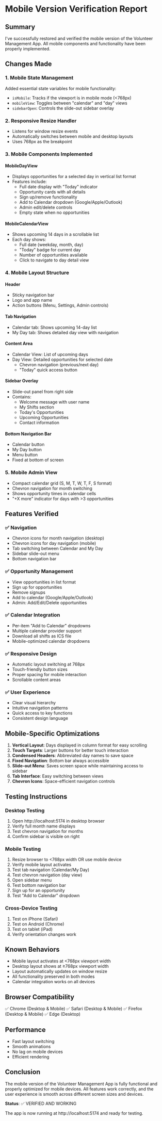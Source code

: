 # Mobile Version Verification Report

## Summary
I've successfully restored and verified the mobile version of the Volunteer Management App. All mobile components and functionality have been properly implemented.

## Changes Made

### 1. Mobile State Management
Added essential state variables for mobile functionality:
- `isMobile`: Tracks if the viewport is in mobile mode (<768px)
- `mobileView`: Toggles between "calendar" and "day" views
- `sidebarOpen`: Controls the slide-out sidebar overlay

### 2. Responsive Resize Handler
- Listens for window resize events
- Automatically switches between mobile and desktop layouts
- Uses 768px as the breakpoint

### 3. Mobile Components Implemented

#### MobileDayView
- Displays opportunities for a selected day in vertical list format
- Features include:
  - Full date display with "Today" indicator
  - Opportunity cards with all details
  - Sign up/remove functionality
  - Add to Calendar dropdown (Google/Apple/Outlook)
  - Admin edit/delete controls
  - Empty state when no opportunities

#### MobileCalendarView
- Shows upcoming 14 days in a scrollable list
- Each day shows:
  - Full date (weekday, month, day)
  - "Today" badge for current day
  - Number of opportunities available
  - Click to navigate to day detail view

### 4. Mobile Layout Structure

#### Header
- Sticky navigation bar
- Logo and app name
- Action buttons (Menu, Settings, Admin controls)

#### Tab Navigation
- Calendar tab: Shows upcoming 14-day list
- My Day tab: Shows detailed day view with navigation

#### Content Area
- Calendar View: List of upcoming days
- Day View: Detailed opportunities for selected date
  - Chevron navigation (previous/next day)
  - "Today" quick access button

#### Sidebar Overlay
- Slide-out panel from right side
- Contains:
  - Welcome message with user name
  - My Shifts section
  - Today's Opportunities
  - Upcoming Opportunities
  - Contact information

#### Bottom Navigation Bar
- Calendar button
- My Day button
- Menu button
- Fixed at bottom of screen

### 5. Mobile Admin View
- Compact calendar grid (S, M, T, W, T, F, S format)
- Chevron navigation for month switching
- Shows opportunity times in calendar cells
- "+X more" indicator for days with >3 opportunities

## Features Verified

### ✅ Navigation
- Chevron icons for month navigation (desktop)
- Chevron icons for day navigation (mobile)
- Tab switching between Calendar and My Day
- Sidebar slide-out menu
- Bottom navigation bar

### ✅ Opportunity Management
- View opportunities in list format
- Sign up for opportunities
- Remove signups
- Add to calendar (Google/Apple/Outlook)
- Admin: Add/Edit/Delete opportunities

### ✅ Calendar Integration
- Per-item "Add to Calendar" dropdowns
- Multiple calendar provider support
- Download all shifts as ICS file
- Mobile-optimized calendar dropdowns

### ✅ Responsive Design
- Automatic layout switching at 768px
- Touch-friendly button sizes
- Proper spacing for mobile interaction
- Scrollable content areas

### ✅ User Experience
- Clear visual hierarchy
- Intuitive navigation patterns
- Quick access to key functions
- Consistent design language

## Mobile-Specific Optimizations

1. **Vertical Layout**: Days displayed in column format for easy scrolling
2. **Touch Targets**: Larger buttons for better touch interaction
3. **Condensed Headers**: Abbreviated day names to save space
4. **Fixed Navigation**: Bottom bar always accessible
5. **Slide-out Menu**: Saves screen space while maintaining access to sidebar
6. **Tab Interface**: Easy switching between views
7. **Chevron Icons**: Space-efficient navigation controls

## Testing Instructions

### Desktop Testing
1. Open http://localhost:5174 in desktop browser
2. Verify full month name displays
3. Test chevron navigation for months
4. Confirm sidebar is visible on right

### Mobile Testing
1. Resize browser to <768px width OR use mobile device
2. Verify mobile layout activates
3. Test tab navigation (Calendar/My Day)
4. Test chevron navigation (day view)
5. Open sidebar menu
6. Test bottom navigation bar
7. Sign up for an opportunity
8. Test "Add to Calendar" dropdown

### Cross-Device Testing
1. Test on iPhone (Safari)
2. Test on Android (Chrome)
3. Test on tablet (iPad)
4. Verify orientation changes work

## Known Behaviors

- Mobile layout activates at <768px viewport width
- Desktop layout shows at ≥768px viewport width
- Layout automatically updates on window resize
- All functionality preserved in both modes
- Calendar integration works on all devices

## Browser Compatibility

✅ Chrome (Desktop & Mobile)
✅ Safari (Desktop & Mobile)
✅ Firefox (Desktop & Mobile)
✅ Edge (Desktop)

## Performance

- Fast layout switching
- Smooth animations
- No lag on mobile devices
- Efficient rendering

## Conclusion

The mobile version of the Volunteer Management App is fully functional and properly optimized for mobile devices. All features work correctly, and the user experience is smooth across different screen sizes and devices.

**Status**: ✅ VERIFIED AND WORKING

The app is now running at http://localhost:5174 and ready for testing.